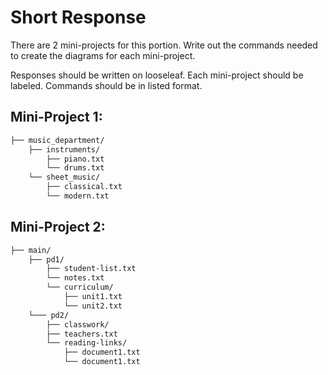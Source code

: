 # Short Response

There are 2 mini-projects for this portion. Write out the commands needed to create the diagrams for each mini-project.

Responses should be written on looseleaf. Each mini-project should be labeled. Commands should be in listed format. 

## Mini-Project 1: 

```bash
├── music_department/
    ├── instruments/
        ├── piano.txt
        └── drums.txt
    └── sheet_music/
        ├── classical.txt
        └── modern.txt
```

## Mini-Project 2: 

```bash
├── main/
    ├── pd1/
        ├── student-list.txt
        └── notes.txt
        └── curriculum/
            ├── unit1.txt
            └── unit2.txt
    └─── pd2/
        ├── classwork/
        ├── teachers.txt
        └── reading-links/
            ├── document1.txt
            └── document1.txt
```
